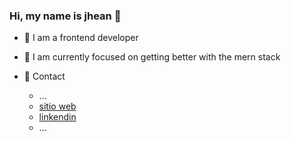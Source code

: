 ### Hi, my name is jhean 👋

<!--
**0ozen/0ozen** is a ✨ _special_ ✨ repository because its `README.md` (this file) appears on your GitHub profile.
-->



- 🌱 I am a frontend developer

- 🌱 I am currently focused on getting better with the mern stack

- 🌱 Contact 
    - ...
    - [sitio web](https://myportfolio003.netlify.app/)
    - [linkendin](https://www.linkedin.com/in/jhean-undifined/)
    - ...

